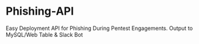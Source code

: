 # Phishing-API
Easy Deployment API for Phishing During Pentest Engagements.  Output to MySQL/Web Table &amp; Slack Bot

